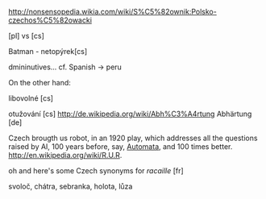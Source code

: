 http://nonsensopedia.wikia.com/wiki/S%C5%82ownik:Polsko-czechos%C5%82owacki

[pl] vs [cs]

Batman - netopýrek[cs]

dmininutives... cf. Spanish -> peru


On the other hand:

libovolné [cs]

otužování [cs] http://de.wikipedia.org/wiki/Abh%C3%A4rtung
Abhärtung [de]

Czech brougth us robot, in an 1920 play, which addresses all the questions raised by AI, 100 years before, say, [Automata](http://www.imdb.com/title/tt1971325/), and 100 times better.
http://en.wikipedia.org/wiki/R.U.R.

oh and here's some Czech synonyms for *racaille* [fr]

svoloč, chátra, sebranka, holota, lůza
